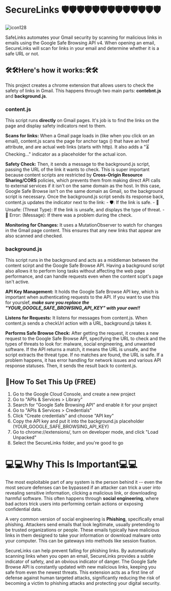 # SecureLinks 🛡️🛡️🛡️🛡️🛡️🛡️🛡️🛡️🛡️🛡️🛡️🛡️🛡️
![icon128](https://github.com/user-attachments/assets/05ca0d24-7b07-44e4-b385-447d94688a25)

SafeLinks automates your Gmail security by scanning for malicious links in emails using the Google Safe Browsing API v4. When opening an email, SecureLinks will scan for links in your email and determine whether it is a safe URL or not.

## 🛠️🛠️Here's how it works:🛠️🛠️
This project creates a chrome extension that allows users to check the safety of links in Gmail. This happens through two main parts: **contebnt.js** and **background.js**.
### content.js
This script runs **directly** on Gmail pages. It's job is to find the links on the page and display safety indicators next to them.

**Scans for links:** When a Gmail page loads in (like when you click on an email), content.js scans the page for anchor tags (<a>) that have an href attribute, and are actual web links (starts with http). It also adds a "⏳ Checking..." indicator as a placeholder for the actual icon.

**Safety Check:** Then, it sends a message to the background.js script, passing the URL of the link it wants to check. This is super important because content scripts are restricted by **Cross-Origin Resource Sharing/CORS** policies, which prevents them from making direct API calls to external services if it isn't on the same domain as the host. In this case, Google Safe Browse isn't on the same domain as Gmail, so the background script is necessary. Once the background.js script sends its response back, content.js updates the indicator next to the link:
      -  🛡️: If the link is safe.
      -  🚨 Unsafe: (Threat Type): If the link is unsafe, and displays the type of threat.
      -  🚫 Error: (Message): If there was a problem during the check.

**Monitoring for Changes:** It uses a MutationObserver to watch for changes in the Gmail page content. This ensures that any new links that appear are also scanned and checked. 

### background.js
This script runs in the background and acts as a middleman between the content scirpt and the Google Safe Browse API. Having a background script also allows it to perform long tasks without affecting the web page performance, and can handle requests even when the content scipt's page isn't active.

**API Key Management:** It holds the Google Safe Browse API key, which is important when authenticating requests to the API. If you want to use this for yourslef, ***make sure you replace the "YOUR_GOOGLE_SAFE_BROWSING_API_KEY" with your own!!***

**Listens for Requests:** It listens for messages from content.js. When content.js sends a checkUrl action with a URL, background.js takes it.

**Performs Safe Browse Check:** After getting the request, it creates a new request to the Google Safe Browse API, specifying the URL to check and the types of threats to look for: malware, social engineering, and unwanted software. If the API returns a match, it means the URL is unsafe, and the script extracts the threat type. If no matches are found, the URL is safe. If a problem happens, it has error handling for network issues and various API response statuses. Then, it sends the result back to content.js.

## 📃How To Set This Up (FREE)
1) Go to the Google Cloud Console, and create a new project
2) Go to "APIs & Services > Library"
3) Search for "Google Safe Browsing API" and enable it for your project
4) Go to "APIs & Services > Credentials"
5) Click "Create credentials" and choose "API key"
6) Copy the API key and put it into the background.js placeholder (YOUR_GOOGLE_SAFE_BROWSING_API_KEY)
7) Go to chrome://extensions/, turn on developer mode, and click "Load Unpacked"
8) Select the SecureLinks folder, and you're good to go

# 💻💻Why This Is Important💻💻
The most exploitable part of any system is the person behind it -- even the most secure defenses can be bypassed if an attacker can trick a user into revealing sensitive information, clicking a malicious link, or downloading harmful software. This often happens through **social engineering**, where bad actors trick users into performing certain actions or exposing confidential data.

A very common version of social engineering is **Phishing**, specifically email phishing. Attackers send emails that look legitimate, usually pretending to be trusted organizations or people. These emails typically have malicious links in them designed to take your information or download malware onto your computer. This can be gateways into methods like session fixation.

SecureLinks can help prevent falling for phishing links. By automatically scanning links when you open an email, SecureLinks provides a subtle indicator of safety, and an obvious indicator of danger. The Google Safe Browse API is constantly updated with new malicious links, keeping you safe from even the newest threats. This extension acts as a first line of defense against human targeted attacks, significantly reducing the risk of becoming a victim to phishing attacks and protecting your digital security.
